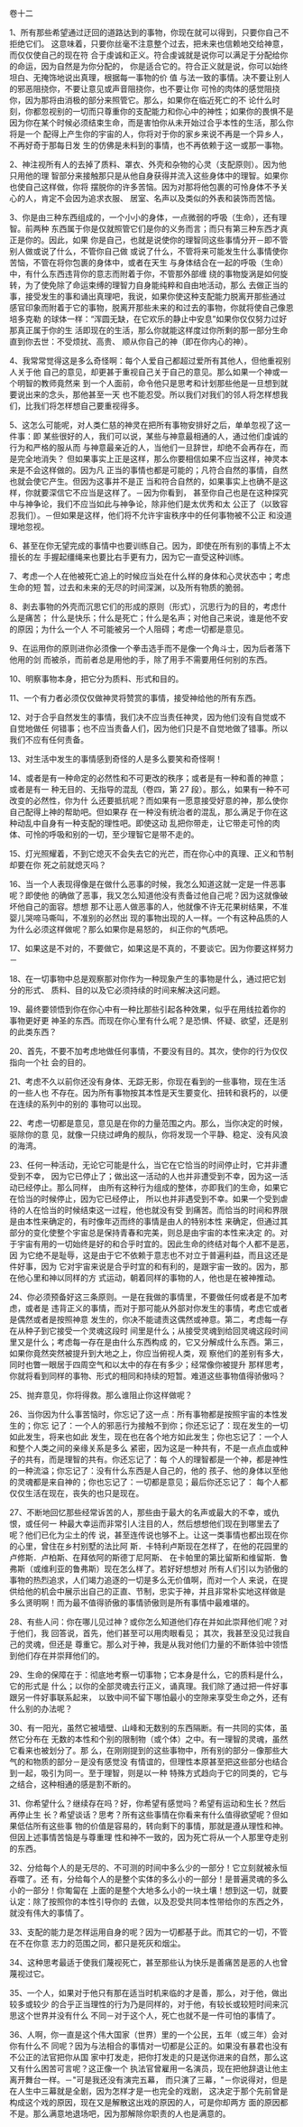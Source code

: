卷十二

1、所有那些希望通过迂回的道路达到的事物，你现在就可以得到，只要你自己不拒绝它们。
这意味着，只要你丝毫不注意整个过去，把未来也信赖地交给神意，而仅仅使自己的现在符
合于虔诚和正义。符合虔诚就是说你可以满足于分配给你的命运，因为自然是为你分配的，
你是适合它的。符合正义就是说，你可以始终坦白、无掩饰地说出真理，根据每一事物的价
值 与法一致的事情。决不要让别人的邪恶阻挠你，不要让意见或声音阻挠你，也不要让你
可怜的肉体的感觉阻挠你，因为那将由消极的部分来照管它。那么，如果你在临近死亡的不
论什么时刻，你都忽视别的一切而只尊重你的支配能力和你心中的神性；如果你的畏惧不是
因为你在某个时候必须结束生命，而是害怕你从未开始过合乎本性的生活，那么你将是一个
配得上产生你的宇宙的人，你将对于你的家乡来说不再是一个异乡人，不再好奇于那每日发
生的仿佛是未料到的事情，也不再依赖于这一或那一事物。

2、神注视所有人的去掉了质料、罩衣、外壳和杂物的心灵（支配原则）。因为他只用他的理
智部分来接触那只是从他自身获得并流入这些身体中的理智。如果你也使自己这样做，你将
摆脱你的许多苦恼。因为对那将他包裹的可怜身体不予关心的人，肯定不会因为追求衣服、
居室、名声以及类似的外表和装饰而苦恼。

3、你是由三种东西组成的，一个小小的身体，一点微弱的呼吸（生命），还有理智。前两种
东西属于你是仅就照管它们是你的义务而言；而只有第三种东西才真正是你的。因此，如果
你是自己，也就是说使你的理智同这些事情分开－即不管别人做或说了什么，不管你自己做
或说了什么，不管将来可能发生什么事情使你苦恼，不管在将你包裹的身体中，或者在天生
与身体结合在一起的呼吸（生命）中，有什么东西违背你的意志而附着于你，不管那外部缠
绕的事物旋涡是如何旋转，为了使免除了命运束缚的理智力自身能纯粹和自由地活动，那么
去做正当的事，接受发生的事和诵出真理吧，我说，如果你使这种支配能力脱离开那些通过
感官印象而附着于它的事物，脱离开那些未来的和过去的事物，你就将使自己像恩培多克勒
的球体一样：“浑圆无缺，在它欢乐的静止中安息”如果你仅仅努力过好那真正属于你的生
活即现在的生活，那么你就能这样度过你所剩的那一部分生命直到你去世：不受烦扰、高贵、
顺从你自己的神（即在你内心的神）。

4、我常常觉得这是多么奇怪啊：每个人爱自己都超过爱所有其他人，但他重视别人关于他
自己的意见，却更甚于重视自己关于自己的意见。那么如果一个神或一个明智的教师竟然来
到一个人面前，命令他只是思考和计划那些他是一旦想到就要说出来的念头，那他甚至一天
也不能忍受。所以我们对我们的邻人将怎样想我们，比我们将怎样想自己要重视得多。

5、这怎么可能呢，对人类仁慈的神灵在把所有事物安排好之后，单单忽视了这一件事：即
某些很好的人，我们可以说，某些与神意最相通的人，通过他们虔诚的行为和严格的服从而
与神意最亲近的人，当他们一旦辞世，却绝不会再存在，而是完全地消失？
但如果事实上正是这样，那么你要相信如果不应当这样，神灵本来是不会这样做的。因为凡
正当的事情也都是可能的；凡符合自然的事情，自然也就会使它产生。但因为这事并不是正
当和符合自然的，如果事实上也确不是这样，你就要深信它不应当是这样了。－因为你看到，
甚至你自己也是在这种探究中与神争论，我们不应当如此与神争论，除非他们是太优秀和太
公正了（以致容忍我们）。－但如果是这样，他们将不允许宇宙秩序中的任何事物被不公正
和没道理地忽视。

6、甚至在你无望完成的事情中也要训练自己。因为，即使在所有别的事情上不太擅长的左
手握起缰绳来也要比右手更有力，因为它一直受这种训练。

7、考虑一个人在他被死亡追上的时候应当处在什么样的身体和心灵状态中；考虑生命的短
暂，过去和未来的无尽的时间深渊，以及所有物质的脆弱。

8、剥去事物的外壳而沉思它们的形成的原则（形式），沉思行为的目的，考虑什么是痛苦；
什么是快乐；什么是死亡；什么是名声；对他自己来说，谁是他不安的原因；为什么一个人
不可能被另一个人阻碍；考虑一切都是意见。

9、在运用你的原则进你必须像一个拳击选手而不是像一个角斗士，因为后者落下他用的剑
而被杀，而前者总是用他的手，除了用手不需要用任何别的东西。

10、明察事物本身，把它分为质料、形式和目的。

11、一个有力者必须仅仅做神灵将赞赏的事情，接受神给他的所有东西。

12、对于合乎自然发生的事情，我们决不应当责任神灵，因为他们没有自觉或不自觉地做任
何错事；也不应当责备人们，因为他们只是不自觉地做了错事。所以我们不应有任何责备。

13、对生活中发生的事情感到奇怪的人是多么要笑和奇怪啊！

14、或者是有一种命定的必然性和不可更改的秩序；或者是有一种和善的神意；或者是有一
种无目的、无指导的混乱（卷四，第 27 段）。那么，如果有一种不可改变的必然性，你为什
么还要抵抗呢？而如果有一愿意接受好意的神，那么使你自己配得上神的帮助吧。但如果存
在一种没有统治者的混乱，那么满足于你在这种动乱中自身有一种支配的理性吧。即使这动
乱把你带走，让它带走可怜的肉体、可怜的呼吸和别的一切，至少理智它是带不走的。

15、灯光照耀着，不到它熄灭不会失去它的光芒，而在你心中的真理、正义和节制却要在你
死之前就熄灭吗？

16、当一个人表现得像是在做什么恶事的时候，我怎么知道这就一定是一件恶事呢？即使他
的确做了恶事，我又怎么知道他没有责备过他自己呢？因为这就像破坏他自己的面容。想想
那不让恶人做恶事的人，他就像不许无花果树结果，不准婴儿哭啼马嘶叫，不准别的必然出
现的事物出现的人一样。一个有这种品质的人为什么必须这样做呢？那么如果你是易怒的，
纠正你的气质吧。

17、如果这是不对的，不要做它，如果这是不真的，不要谈它。因为你要这样努力－

18、在一切事物中总是观察那对你作为一种现象产生的事物是什么，通过把它划分的形式、
质料、目的以及它必须持续的时间来解决这问题。 

19、最终要领悟到你在你心中有一种比那些引起各种效果，似乎在用线拉着你的事物更好更
神圣的东西。而现在你心里有什么呢？是恐惧、怀疑、欲望，还是别的此类东西？

20、首先，不要不加考虑地做任何事情，不要没有目的。其次，使你的行为仅仅指向一个社
会的目的。

21、考虑不久以前你还没有身体、无踪无影，你现在看到的一些事物，现在生活的一些人也
不存在。因为所有事物按其本性是天生要变化、扭转和衰朽的，以便在连续的系列中的别的
事物可以出现。

22、考虑一切都是意见，意见是在你的力量范围之内。那么，当你决定的时候，驱除你的意
见，就像一只绕过岬角的舰队，你将发现一个平静、稳定、没有风浪的海湾。

23、任何一种活动，无论它可能是什么，当它在它恰当的时间停止时，它并非遭受到不幸，
因为它已停止了；做出这一活动的人也并非遭受到不幸，因为这一活动已经停止。那么同样，
由所有这种行为组成的整体，亦即我们的生命，如果它在恰当的时候停止，因为它已经停止，
所以也并非遇受到不幸。如果一个受到虐待的人在恰当的时候结束这一过程，他也就没有受
到痛苦。而恰当的时间和界限是由本性来确定的，有时像年迈而终的事情是由人的特别本性
来确定，但通过其部分的变化使整个宇宙总是保持青春和完美，则总是由宇宙的本性来决定
的。对于宇宙有用的一切始终是好的和合乎时宜的。因此生命的终结对每个人都不是恶，因
为它绝不是耻辱，这是由于它不依赖于意志也不对立于普遍利益，而且这还是件好事，因为
它对宇宙来说是合乎时宜的和有利的，是跟宇宙一致的。因为，那在他心里和神以同样的方
式运动，朝着同样的事物的人，他也是在被神推动。

24、你必须预备好这三条原则。一是在我做的事情里，不要做任何或者是不加考虑，或者是
违背正义的事情，而对于那可能从外部对你发生的事情，考虑它或者是偶然或者是按照神意
发生的，你决不能谴责这偶然或神意。第二，考虑每一存在从种子到它接受一个灵魂这段时
间里是什么；从接受灵魂到给回灵魂这段时间里又是什么；考虑每一存在是由什么东西构成
的，它又分解成什么东西。第三，如果你竟然突然被提升到大地之上，你应当俯视人类，观
察他们的差别有多大，同时也瞥一眼居于四周空气和以太中的存在有多少；经常像你被提升
那样思考，你就将看到同样的事物、形式的相同和持续的短暂。难道这些事物值得骄傲吗？

25、抛弃意见，你将得救。那么谁阻止你这样做呢？

26、当你因为什么事苦恼时，你忘记了这一点：所有事物都是按照宇宙的本性发生的；你忘
记了：一个人的邪恶行为接触不到你；你还忘记了：现在发生的一切如此发生，将来也如此
发生，现在也在各个地方如此发生；你也忘记了：一个人和整个人类之间的亲缘关系是多么
紧密，因为这是一种共有，不是一点点血或种子的共有，而是理智的共有。你还忘记了：每
个人的理智都是一个神，都是神性的一种流溢；你忘记了：没有什么东西是人自己的，他的
孩子、他的身体以至他的灵魂都是来自神的；你也忘记了：一切都是意见；最后你还忘记了：
每个人都仅仅生活在现在，丧失的也只是现在。

27、不断地回忆那些经常诉苦的人，那些由于最大的名声或最大的不幸，或仇恨，或任何一
种最大幸运而非常引人注目的人，然后想想他们现在到哪里去了呢？他们已化为尘土的传
说，甚至连传说也够不上。让这一类事情也都出现在你的心里，曾住在乡村别墅的法比阿
斯．卡特利卢斯现在怎样了，在他的花园里的卢修斯．卢柏斯、在拜依阿的斯德丁尼阿斯、
在卡帕里的第比留斯和维留斯．鲁弗斯（或维利亚的鲁弗斯）现在怎么样了。若好好想想对
所有人们引以为骄傲的事物的热烈追求，人们竭力追逐的一切是多么无价值啊，而对一个人
来说，在提供给他的机会中展示出自己的正直、节制，忠实于神，并且非常朴实地这样做是
多么贤明啊！而为最不值得骄傲的事情骄傲则是所有事情中最难堪的。

28、有些人问：你在哪儿见过神？或你怎么知道他们存在并如此崇拜他们呢？对于他们，我
回答说，首先，他们甚至可以用肉眼看见； 其次，我甚至没见过我自己的灵魂，但还是
尊重它。那么对于神，我是从我对他们力量的不断体验中领悟到他们存在并崇拜他们的。

29、生命的保障在于：彻底地考察一切事物；它本身是什么，它的质料是什么，它的形式是
什么；以你的全部灵魂去行正义，诵真理。我们除了通过把一件好事跟另一件好事联系起来，
以致中间不留下哪怕最小的空隙来享受生命之外，还有什么别的办法呢？

30、有一阳光，虽然它被墙壁、山峰和无数别的东西隔断。有一共同的实体，虽然它分布在
无数的本性和个别的限制物（或个体）之中。有一理智的灵魂，虽然它看来也被划分了。那
么，在刚刚提到的这些事物中，所有别的部分－像那些大气的和物质的部分－是没有感觉没
有情谊的，但理性本原甚至把这些部分也结合到一起，吸引为同一。至于理智，则是以一种
特殊方式趋向于它的同类的，它与之结合，这种相通的感是割不断的。

31、你希望什么？继续存在吗？好，你希望有感觉吗？希望有运动和生长？然后再停止生
长？希望谈话？思考？所有这些事情在你看来有什么值得欲望呢？但如果低估所有这些事
物的价值是容易的，转向剩下的事情，那就是遵从理性和神。但因上述事情苦恼是与尊重理
性和神不一致的，因为死亡将从一个人那里夺走别的东西。

32、分给每个人的是无尽的、不可测的时间中多么少的一部分！它立刻就被永恒吞噬了。还
有，分给每个人的是整个实体的多么小的一部分！是普遍灵魂的多么小的一部分！你匍匐在
上面的是整个大地多么小的一块土壤！想到这一切，就要认定：除了按照你的本性引导你的
去做，以及忍受共同本性带给你的东西之外，就没有伟大的事情了。

33、支配的能力是怎样运用自身的呢？因为一切都基于此。而其它的一切，不管在不在你意
志力的范围之同，都只是死灰和烟尘。

34、这种思考最适于使我们蔑视死亡，甚至那些认为快乐是善痛苦是恶的人也曾蔑视过它。

35、一个人，如果对于他只有那在适当时机来临的才是善，那么，对于他，做出较多或较少
的合乎正当理性的行为乃是同样的，对于他，有较长或较短时间来沉思这个世界并没有什么
不同－对于这个人，死亡也就不是一件可怕的事情了。

36、人啊，你一直是这个伟大国家（世界）里的一个公民，五年（或三年）会对你有什么不
同呢？因为与法相合的事情对一切都是公正的。如果没有暴君也没有不公正的法官把你从国
家中打发走，把你打发走的只是送你进来的自然，那么这又有什么困苦可言呢？这正像一个
执法官曾雇用一名演员，现在把他辞退让他主离开舞台一样。－"可是我还没有演完五幕，
而只演了三幕，"－你说得对，但是在人生中三幕就是全剧，因为怎样才是一也完全的戏剧，
这决定于那个先前曾是构成这个戏的原因，现在又是解散这出戏的原因的人，可是你却两方
面的原因都不是。那么满意地退场吧，因为那解除你职责的人也是满意的。